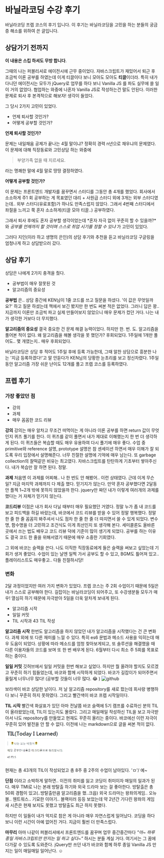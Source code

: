 # 바닐라코딩 수강 후기

바닐라코딩 프렙 코스의 후기 입니다.
이 후기는 바닐라코딩을 고민을 하는 분들의 궁금증 해소를 위하여 쓴 글입니다.

## 상담가기 전까지

**이 내용은 스킵 하셔도 무방 합니다**.

그때의 나는 퍼블리셔로 에이전시에 근무 중이었다. 자바스크립트가 재밌어서 퇴근 후 조금씩 이론 공부를 하였는데 이게 티끌이다 보니 모아도 모아도 **티끌**이더라. 특히 내가 다니던 에이전시는 모두가 jQuery로 업무를 하다 보니 Vanilla JS 를 파도 실무에 쓸 일이 거의 없었다. 협업하는 와중에 나혼자 Vanilla JS로 작성하는건 말도 안된다. 이러한 문제로 퇴사 후 본격적으로 해보자! 생각이 들었다.

그 당시 2가지 고민이 있었다.

* 언제 퇴사할 것인가?
* 어떻게 공부할 것인가?

**언제 퇴사할 것인가?**

문제는 내일채움 공제가 끝나는 4월 말이냐? 정확히 경력 n년으로 채우냐의 문제였다.
이 문제에 대해 직장동료와 고민상담 하는 와중에

> 부양가족 없을 때 지르세요.

라는 명쾌한 말에 4월 말로 땅땅 결정하였다.

**어떻게 공부할 것인가?**

이 문제는 프론트엔드 개발자를 꿈꾸면서 스터디를 그동안 총 4개를 했었다.
회사에서 소소하게 주1 회 공부하는 게 목표였던 대리 + 사원급 스터디 외에 3개는 외부 스터디였는데.. 외부 스터디(유료포함)가 하나도 만족스럽지 않았다. 그래서 4번째 스터디에서 좌절을 느끼고 쭉 혼자 소소하게(티끌 모아 티끌..) 공부하였다. 

그래서 퇴사 후에도 혼자 공부할 생각이었는데 *혼자 자극 없이 꾸준히 할 수 있을까?*와 *공부를 언제까지 할 것이며 스스로 취업 시기를 정할 수 있냐* 가 고민이 있었다. 

그러다 지인(이라 하고 생명의 은인)의 상담 후기와 추천을 듣고 바닐라코딩 구글링을 엄청나게 하고 상담받으러 갔다.

## 상담 후기

상담은 나에게 2가지 충격을 줬다.

* 공부법이 매우 잘못된 것
* 알고리즘의 중요성

**공부법**
은.. 상담 중간에 KEN님이 1줄 코드를 쓰고 질문을 하셨다. '이 값은 무엇일까요?' 하고 질문 하셨는데 책에서 보긴 봤지만 한 번도 써본 적은 없었다. 그러니 답은 꽝.. 지금까지 이론만 조금씩 파고 실제 만들어보지 않았으니 매우 문제가 컸던 거다. 나는 내가 생각한 거보다 더 무지했다. 

**알고리즘의 중요성**
결국 중요한 건 문제 해결 능력이었다.
하지만 한. 번. 도. 알고리즘을 풀어본 적이 없다. 왜 알고리즘을 해볼 생각을 못 했던가? 후회되었다. 1주일에 1개만 풀어도.. 몇 개였는지.. 매우 후회되었다.

바닐라코딩은 상담 후 적어도 1주일 후에 등록 가능한데, 그때 알찬 상담으로 흥분한 나는 '지금 등록하겠다!'고 말 안듣다가 KEN님의 당황한 눈초리를 보고 정신차렸다. 1주일동안 알고리즘 가장 쉬운 난이도 12개를 풀고 프렙 코스를 등록하였다.

## 프렙 후기

### 가장 좋았던 점

* 강의
* 과제
* 매우 꼼꼼한 코드 리뷰

**강의**
강의는 매우 알차고 무조건 떠먹이는 게 아니라 이론 공부를 하면 return 값이 무엇인지 퀴즈 풀기를 한다. 이 퀴즈를 같이 풀면서 내가 제대로 이해했는지 한 번 더 생각하게 된다. 이 퀴즈들은 복습할 때도 매우 유용하여 다시 풀기에 매우 좋다. 
수업 중 primitive와 reference 설명,  prototype 설명은 참 센세이션 하면서 매우 이해가 잘 되도록 우리 입장에서 설명해준다. 너무 친절한 설명에 기억에 매우 남는다. 또 garbage collection의 찰떡같은 비유는 최고였다. 자바스크립트를 탄탄하게 기초부터 쌓아주신다. 내가 복습만 잘 하면 된다. 정말. 

**과제**
처음엔 이 과제를 어찌해.. 나 한 번도 안 해봤어.. 이런 상태였다. 근데 이게 무슨 일? 지금 마지막 과제까지 다 제출 했다. 믿기지가 않는다. 만약 혼자 공부했다면 2달동안 플젝 1~2개 밖에 못하지 않았을까 한다. jquery만 짜던 내가 이렇게 여러개의 과제를 했다는 거 자체가 믿기지 않는다. 

**코드리뷰**
이점은 내가 회사 다닐 때부터 매우 필요했던 거였다. 
정말 누가 좀 내 코드를 보고 피드백을 하길 바랐는데, 바코에서 코드 리뷰를 받을 수 있어 정말 행복했다.
정말 한 줄 한 줄 꼼꼼히 봐주셔서 나도 점차 한 줄 한 줄 더 따지면서 쓸 수 있게 되었다. 
변수명, 함수명을 더 고민하고 조건식도 이게 최선인지 또 생각해 본다. 세미콜론도 올바른 곳에서 쓰는 법도 배우고 코드 리뷰 덕에 기준이 많이 생기게 되었다.
공부를 하는 이유도 결국 코드 한 줄을 위해서였기 때문에 매우 소중한 기회였다. 

그 외에 바코는 슬랙을 쓴다. 나도 이직한 직장동료에게 들은 슬랙을 써보고 싶었는데 기회가 생겨 좋았다. 수업이 있는 날엔 일찍 가서 공부도 할 수 있고, BGM도 틀어져 있고.. 플레이리스트도 매우좋고.. 다들 친절하시당! 

### 변화

2달 과정이었지만 여러 가지 변화가 있었다. 
프렙 코스는 주 2회 수업이기 때문에 5일은 내가 스스로 공부해야 한다. 길잡이는 바닐라코딩이 되어주고, 또 수강생분들 모두가 매우! 열심히 하기 때문에 자극받아 5일을 더욱 알차게 보내게 된다.

* 알고리즘 시작
* 일일 커밋
* TIL 시작과 43 TIL 작성

**알고리즘 시작**
한번도 알고리즘을 하지 않았던 내가 알고리즘을 시작했다는 건 큰 변화다. 과제 외에 또 다른 재미를 느낄 수 있다. 특히 es6 문법과 메소드 사용을 익히는데 매우 도움이 되었다. 상황에 따라 메소드를 엄청 찾아보게되고, 또 솔루션을 해결했을 때 다른 이용자들의 코드를 보며 또 한 번 배우게 된다. 6월부터 다시 최소 주 5회를 목표로 하는 중이다.

**일일 커밋**
깃허브에서 일일 커밋을 한번 해보고 싶었다. 하지만 뭘 올려야 할지도 모르겠고 꾸준히 하기 힘들었는데, 바코와 함께 시작하게 되었다. 바코가 길잡이가 되어주면서 올릴게 너무너무 많다! (공부할 것들이 너무 많다. :joy: )
![github](C:\Users\Administrator\Desktop\study\til\etc\images\github.png)

보라색이 바코 상담한 날이다. 저 날 알고리즘 repository를 새로 팠는데 회사랑 병행하다 보니 꾸준히 하지 못하였다. 그리고 빨간색이 바코 프렙 시작일이다. 

**TIL 시작**
빨간색 화살표가 있던 아마 전날쯤 바코 슬랙에 5기 캠프를 수료하신 분의 TIL이 올라왔었는데, TIL이 있는지도 몰랐다. 
그리고 매일매일 작성하신 TIL을 보고 자극받아서 나도 repository를 만들었고 현재도 꾸준히 올리는 중이다. 바코에선 이런 자극이 꾸준히 있어 발전을 안 할 수 없다. 이전에 나는 markdown으로 글을 써본 적이 없다.
![til](images/til.jpg)

현재는 총 43개의 TIL이 작성되었고 총 8주 중 2주의 수업이 남아있다. 'ㅁ'/ 예~

**단점**
이라고 소박하게 말하면.. 이전의 취미를 잃고 코딩이 취미이자 매일의 일과가 된다.
매우 TMI로 나는 본래 방탈출 하기와 외국 드라마 보는 걸 좋아한다. 방탈출은 총 50회 경험이 있고(..방탈출만큼 알고리즘을 했..크읍) 외국 드라마는 왕좌의게임.. 오뉴블.. 웬트워스.. 기묘한 이야기.. 블랙미러 등등 보았는데 약 2년간 기다린 왕좌의  게임 새 시즌은 현재 보지도 못했고 방탈출도 최근 하지 못했다. 

하지만 이 일들이 내가 억지로 참은 게 아니라 매우 자연스럽게 일어났다. 코딩을 하다 보니 이런 시간이 아예 없어진 거다. 지금이 훨씬 더 만족스럽다.

**마무리**
아마 나같이 퍼블리셔에서 프론트엔드를 꿈꾸며 업무 중간중간마다 *"아~ 하루 종일 자바스크립트만 만지는 일 하고 싶다~"* 하시는 분들 계실 거다. 여기서는 그 꿈에 다가갈 수 있도록 도와준다. jQuery만 쓰던 내가 바코와 함께 하루 종일 Vanilla JS 만지는 일이 매일매일 일어난다. :relaxed: